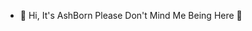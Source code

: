 - 👋 Hi, It's AshBorn Please Don't Mind Me Being Here 🙂

<!---
AshBorn0119/AshBorn0119 is a ✨ special ✨ repository because its `README.md` (this file) appears on your GitHub profile.
You can click the Preview link to take a look at your changes.
--->
